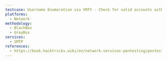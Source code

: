 ```yaml
---
testcase: Username Enumeration via VRFY - Check for valid accounts with VRFY <user> and observe 250 vs. 550 replies
platforms: 
  - Network
methodology: 
  - BlackBox
  - GreyBox
services:
  - SMTP
references:
  - https://book.hacktricks.wiki/en/network-services-pentesting/pentesting-smtp/index.html
---
```

